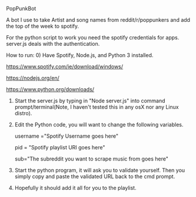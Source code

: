 PopPunkBot

A bot I use to take Artist and song names from reddit/r/poppunkers and add the top of the week to spotify.

For the python script to work you need the spotify credentials for apps. server.js deals with the authentication.

How to run: 
0) Have Spotify, Node.js, and Python 3 installed.

https://www.spotify.com/ie/download/windows/

https://nodejs.org/en/

https://www.python.org/downloads/

1) Start the server.js by typing in "Node server.js" into command prompt/terminal(Note, I haven't tested this in any osX nor any Linux distro).

2) Edit the Python code, you will want to change the following variables. 

	username ="Spotify Username goes here"
	
	pid = "Spotify playlist URI goes here"
	
	sub="The subreddit you want to scrape music from goes here"

3) Start the python program, it will ask you to validate yourself. Then you simply copy and paste the validated URL back to the cmd prompt. 

4) Hopefully it should add it all for you to the playlist.
